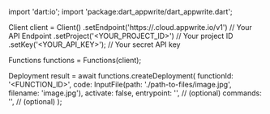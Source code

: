 import 'dart:io';
import 'package:dart_appwrite/dart_appwrite.dart';

Client client = Client()
    .setEndpoint('https://<REGION>.cloud.appwrite.io/v1') // Your API Endpoint
    .setProject('<YOUR_PROJECT_ID>') // Your project ID
    .setKey('<YOUR_API_KEY>'); // Your secret API key

Functions functions = Functions(client);

Deployment result = await functions.createDeployment(
    functionId: '<FUNCTION_ID>',
    code: InputFile(path: './path-to-files/image.jpg', filename: 'image.jpg'),
    activate: false,
    entrypoint: '<ENTRYPOINT>', // (optional)
    commands: '<COMMANDS>', // (optional)
);

